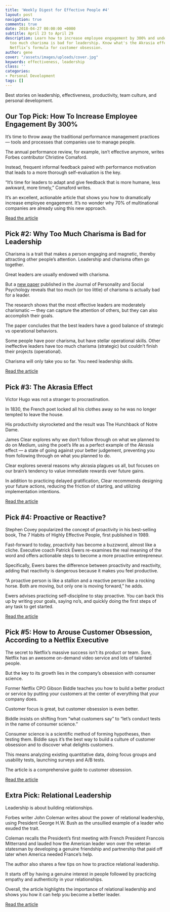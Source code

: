 ```yaml
---
title: 'Weekly Digest for Effective People #4'
layout: post
navigation: true
comments: true
date: 2018-04-27 00:00:00 +0000
subtitle: April 23 to April 29
description: Learn how to increase employee engagement by 300% and understand why
  too much charisma is bad for leadership. Know what's the Akrasia effect and unlock
  Netflix’s formula for customer obsession.
author: gene
cover: "/assets/images/uploads/cover.jpg"
keywords: effectiveness, leadership
class: ''
categories:
- Personal Development
tags: []
---
```

Best stories on leadership, effectiveness, productivity, team culture, and personal development.

## Our Top Pick: How To Increase Employee Engagement By 300%

It’s time to throw away the traditional performance management practices — tools and processes that companies use to manage people. 

The annual performance review, for example, isn’t effective anymore, writes Forbes contributor Christine Comaford.

Instead, frequent informal feedback paired with performance motivation that leads to a more thorough self-evaluation is the key.  

“It’s time for leaders to adapt and give feedback that is more humane, less awkward, more timely,” Comaford writes.

It’s an excellent, actionable article that shows you how to dramatically increase employee engagement. It’s no wonder why 70% of multinational companies are already using this new approach. 

[Read the article](https://www.forbes.com/sites/christinecomaford/2018/04/14/leaders-increase-employee-engagement-by-300-with-this-daily-practice/#663ac9a461ef)

## Pick #2: Why Too Much Charisma is Bad for Leadership

Charisma is a trait that makes a person engaging and magnetic, thereby attracting other people’s attention. Leadership and charisma often go together. 

Great leaders are usually endowed with charisma. 

But a [new paper](http://psycnet.apa.org/record/2017-23344-001) published in the Journal of Personality and Social Psychology reveals that too much (or too little) of charisma is actually bad for a leader. 

The research shows that the most effective leaders are moderately charismatic — they can capture the attention of others, but they can also accomplish their goals. 

The paper concludes that the best leaders have a good balance of strategic vs operational behaviors. 

Some people have poor charisma, but have stellar operational skills. Other ineffective leaders have too much charisma (strategic) but couldn’t finish their projects (operational).

Charisma will only take you so far. You need leadership skills. 

[Read the article](https://www.psychologytoday.com/us/blog/ulterior-motives/201803/too-much-charisma-is-bad-leadership)

## Pick #3: The Akrasia Effect

Victor Hugo was not a stranger to procrastination. 

In 1830, the French poet locked all his clothes away so he was no longer tempted to leave the house. 

His productivity skyrocketed and the result was The Hunchback of Notre Dame. 

James Clear explores why we don’t follow through on what we planned to do on Medium, using the poet’s life as a perfect example of the Akrasia effect — a state of going against your better judgement, preventing you from following through on what you planned to do. 

Clear explores several reasons why akrasia plagues us all, but focuses on our brain’s tendency to value immediate rewards over future gains. 

In addition to practicing delayed gratification, Clear recommends designing your future actions, reducing the friction of starting, and utilizing implementation intentions. 

[Read the article](https://medium.com/personal-growth/the-akrasia-effect-why-we-dont-follow-through-on-what-we-set-out-to-do-and-what-to-do-about-it-7c8c47587897)

## Pick #4: Proactive or Reactive?

Stephen Covey popularized the concept of proactivity in his best-selling book, The 7 Habits of Highly Effective People, first published in 1989. 

Fast-forward to today, proactivity has become a buzzword, almost like a cliche. Executive coach Patrick Ewers re-examines the real meaning of the word and offers actionable steps to become a more proactive entrepreneur. 

Specifically, Ewers bares the difference between proactivity and reactivity, adding that reactivity is dangerous because it makes you feel productive. 

“A proactive person is like a stallion and a reactive person like a rocking horse. Both are moving, but only one is moving forward,” he adds. 

Ewers advises practicing self-discipline to stay proactive. You can back this up by writing your goals, saying no’s, and quickly doing the first steps of any task to get started.  

[Read the article](https://betterhumans.coach.me/the-definitive-guide-to-understanding-proactivity-and-becoming-a-proactive-entrepreneur-558ecf3a755d?token=DjDvBpO6OasbewUF)

## Pick #5: How to Arouse Customer Obsession, According to a Netflix Executive

The secret to Netflix’s massive success isn’t its product or team. Sure, Netflix has an awesome on-demand video service and lots of talented people. 

But the key to its growth lies in the company’s obsession with consumer science. 

Former Netflix CPO Gibson Biddle teaches you how to build a better product or service by putting your customers at the center of everything that your company does.

Customer focus is great, but customer obsession is even better. 

Biddle insists on shifting from “what customers say” to “let’s conduct tests in the name of consumer science.” 

Consumer science is a scientific method of forming hypotheses, then testing them. Biddle says it’s the best way to build a culture of customer obsession and to discover what delights customers.

This means analyzing existing quantitative data, doing focus groups and usability tests, launching surveys and A/B tests. 

The article is a comprehensive guide to customer obsession.  

[Read the article](https://medium.com/speroventures/customer-obsession-8f1689df60ad)

## Extra Pick: Relational Leadership 

Leadership is about building relationships. 

Forbes writer John Coleman writes about the power of relational leadership, using President George H.W. Bush as the unsullied example of a leader who exuded the trait. 

Coleman recalls the President’s first meeting with French President Francois Mitterrand and lauded how the American leader won over the veteran statesman by developing a genuine friendship and partnership that paid off later when America needed France’s help.

The author also shares a few tips on how to practice relational leadership.

It starts off by having a genuine interest in people followed by practicing empathy and authenticity in your relationships.

Overall, the article highlights the importance of relational leadership and shows you how it can help you become a better leader. 

[Read the article](https://www.forbes.com/sites/johncoleman/2018/04/16/the-power-of-relational-leadership/2/#49efa8295f3f)
